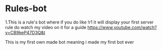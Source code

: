# Rules-bot
1.This is a rule's bot where if you do like !r1 it will display your first server rule do watch my video on it for a guide 
https://www.youtube.com/watch?v=CB9keP47D3Q&t

This is my first own made bot
meaning i made my first bot ever

